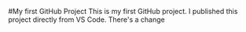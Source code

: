 #My first GitHub Project
This is my first GitHub project. I published this project directly from VS Code.
There's a change